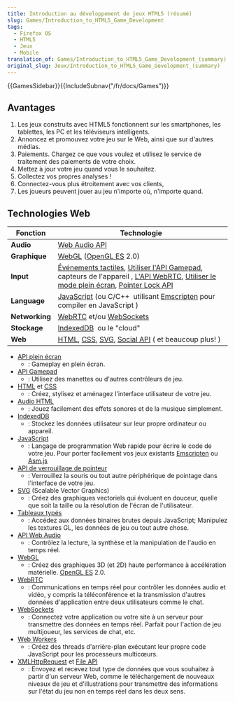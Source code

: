 ```yaml
---
title: Introduction au développement de jeux HTML5 (résumé)
slug: Games/Introduction_to_HTML5_Game_Development
tags:
  - Firefox OS
  - HTML5
  - Jeux
  - Mobile
translation_of: Games/Introduction_to_HTML5_Game_Development_(summary)
original_slug: Jeux/Introduction_to_HTML5_Game_Gevelopment_(summary)
---
```

{{GamesSidebar}}{{IncludeSubnav("/fr/docs/Games")}}

## Avantages

1.  Les jeux construits avec HTML5 fonctionnent sur les smartphones, les tablettes, les PC et les téléviseurs intelligents.
2.  Annoncez et promouvez votre jeu sur le Web, ainsi que sur d'autres médias.
3.  Paiements. Chargez ce que vous voulez et utilisez le service de traitement des paiements de votre choix.
4.  Mettez à jour votre jeu quand vous le souhaitez.
5.  Collectez vos propres analyses !
6.  Connectez-vous plus étroitement avec vos clients,
7.  Les joueurs peuvent jouer au jeu n'importe où, n'importe quand.

## Technologies Web

| **Fonction**   | Technologie                                                                                                                                                                                                                                                                                                                        |
| -------------- | ---------------------------------------------------------------------------------------------------------------------------------------------------------------------------------------------------------------------------------------------------------------------------------------------------------------------------------- |
| **Audio**      | [Web Audio API](/fr/docs/Web/API/Web_Audio_API)                                                                                                                                                                                                                                                                                    |
| **Graphique**  | [WebGL](/fr/docs/Web/API/WebGL_API) ([OpenGL ES](http://www.khronos.org/opengles/ "http://www.khronos.org/opengles/") 2.0)                                                                                                                                                                                                         |
| **Input**      | [Événements tactiles](/fr/docs/Web/Guide/DOM/Events/Touch_events), [Utiliser l'API Gamepad](/fr/docs/Web/Guide/API/Gamepad), capteurs de l'appareil , [L'API WebRTC](/fr/docs/Web/API/WebRTC_API), [Utiliser le mode plein écran](/fr/docs/Web/Guide/DOM/Using_full_screen_mode), [Pointer Lock API](/fr/docs/WebAPI/Pointer_Lock) |
| **Language**   | [JavaScript](/fr/docs/JavaScript "/fr/docs/JavaScript") (ou C/C++  utilisant [Emscripten](https://github.com/kripken/emscripten/wiki "https://github.com/kripken/emscripten/wiki") pour compiler en JavaScript )                                                                                                                   |
| **Networking** | [WebRTC](/fr/docs/WebRTC "/fr/docs/WebRTC") et/ou [WebSockets](/fr/docs/Web/API/WebSockets_API)                                                                                                                                                                                                                                    |
| **Stockage**   | [IndexedDB](/fr/docs/Web/API/API_IndexedDB)  ou le "cloud"                                                                                                                                                                                                                                                                         |
| **Web**        | [HTML](/fr/docs/Web/HTML), [CSS](/fr/docs/Web/CSS), [SVG](/fr/docs/Web/SVG), [Social API](/fr/docs/Social_API "/fr/docs/Social_API") ( et beaucoup plus! )                                                                                                                                                                         |

- [API plein écran](/fr/docs/DOM/Using_fullscreen_mode "/fr/docs/DOM/Using_fullscreen_mode")
  - : Gameplay en plein écran.
- [API Gamepad](/fr/docs/API/Gamepad/Using_Gamepad_API "/fr/docs/API/Gamepad/Using_Gamepad_API")
  - : Utilisez des manettes ou d'autres contrôleurs de jeu.
- [HTML](/fr/docs/HTML "/fr/docs/HTML") et [CSS](/fr/docs/CSS "/fr/docs/CSS")
  - : Créez, stylisez et aménagez l'interface utilisateur de votre jeu.
- [Audio HTML](/fr/docs/HTML/Element/audio "/fr/docs/HTML/Element/audio")
  - : Jouez facilement des effets sonores et de la musique simplement.
- [IndexedDB](/fr/docs/IndexedDB "/fr/docs/IndexedDB")
  - : Stockez les données utilisateur sur leur propre ordinateur ou appareil.
- [JavaScript](/fr/docs/JavaScript "/fr/docs/JavaScript")
  - : Langage de programmation Web rapide pour écrire le code de votre jeu.
    Pour porter facilement vos jeux existants [Emscripten](https://github.com/kripken/emscripten/wiki "https://github.com/kripken/emscripten/wiki") ou [Asm.js](http://asmjs.org/spec/latest/ "http://asmjs.org/spec/latest/")
- [API de verrouillage de pointeur](/fr/docs/WebAPI/Pointer_Lock "/fr/docs/WebAPI/Pointer_Lock")
  - : Verrouillez la souris ou tout autre périphérique de pointage dans l'interface de votre jeu.
- [SVG](/fr/docs/SVG "/fr/docs/SVG") (Scalable Vector Graphics)
  - : Créez des graphiques vectoriels qui évoluent en douceur, quelle que soit la taille ou la résolution de l'écran de l'utilisateur.
- [Tableaux typés](/fr/docs/JavaScript/Typed_arrays "/fr/docs/JavaScript/Typed_arrays")
  - : Accédez aux données binaires brutes depuis JavaScript; Manipulez les textures GL, les données de jeu ou tout autre chose.
- [API Web Audio](/fr/docs/Web_Audio_API "/fr/docs/Web_Audio_API")
  - : Contrôlez la lecture, la synthèse et la manipulation de l'audio en temps réel.
- [WebGL](/fr/docs/WebGL "/fr/docs/WebGL")
  - : Créez des graphiques 3D (et 2D) haute performance à accélération matérielle. [OpenGL ES](http://www.khronos.org/opengles/ "http://www.khronos.org/opengles/") 2.0.
- [WebRTC](/fr/docs/WebRTC "/fr/docs/WebRTC")
  - : Communications en temps réel pour contrôler les données audio et vidéo, y compris la téléconférence et la transmission d'autres données d'application entre deux utilisateurs comme le chat.
- [WebSockets](/fr/docs/WebSockets "/fr/docs/WebSockets")
  - : Connectez votre application ou votre site à un serveur pour transmettre des données en temps réel. Parfait pour l'action de jeu multijoueur, les services de chat, etc.
- [Web Workers](/fr/docs/DOM/Using_web_workers "/fr/docs/DOM/Using_web_workers")
  - : Créez des threads d'arrière-plan exécutant leur propre code JavaScript pour les processeurs multicœurs.
- [XMLHttpRequest](/fr/docs/DOM/XMLHttpRequest "/fr/docs/DOM/XMLHttpRequest") et [File API](/fr/docs/DOM/File_API "/fr/docs/DOM/File_API")
  - : Envoyez et recevez tout type de données que vous souhaitez à partir d'un serveur Web, comme le téléchargement de nouveaux niveaux de jeu et d'illustrations pour transmettre des informations sur l'état du jeu non en temps réel dans les deux sens.

